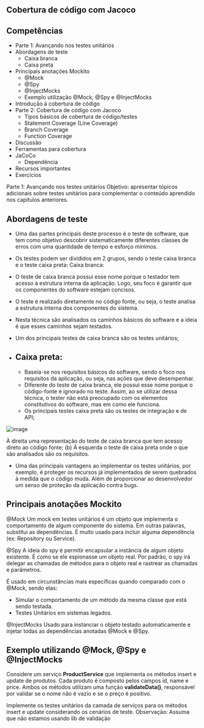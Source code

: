 ## Cobertura de código com Jacoco
## Competências
 - Parte 1: Avançando nos testes unitários
 -  Abordagens de teste
    - Caixa branca
    - Caixa preta
- Principais anotações Mockito
   - @Mock
   - @Spy
   - @InjectMocks
   - Exemplo utilização @Mock, @Spy e @InjectMocks
 - Introdução à cobertura de código
- Parte 2: Cobertura de código com Jacoco
   - Tipos básicos de cobertura de código/testes
   - Statement Coverage (Line Coverage)
   - Branch Coverage
   - Function Coverage
 - Discussão
 - Ferramentas para cobertura
 - JaCoCo
   - Dependência
 - Recursos importantes
 - Exercícios

Parte 1: Avançando nos testes unitários
Objetivo: apresentar tópicos adicionais sobre testes unitários para complementar o conteúdo aprendido nos capítulos anteriores.
## Abordagens de teste
 - Uma das partes principais deste processo é o teste de software, que tem como objetivo descobrir sistematicamente diferentes classes de erros com uma quantidade de tempo e esforço mínimos. 
 - Os testes podem ser divididos em 2 grupos, sendo o teste caixa branca e o teste caixa preta:
Caixa branca:
 - O teste de caixa branca possui esse nome porque o testador tem acesso à estrutura interna da aplicação. Logo, seu foco é garantir que os componentes do software estejam concisos.
 - O teste é realizado diretamente no código fonte, ou seja, o teste analisa a estrutura interna dos componentes do sistema. 
 - Nesta técnica são analisados os caminhos básicos do software e a ideia é que esses caminhos sejam testados.
 - Um dos principais testes de caixa branca são os testes unitários;

 - ## Caixa preta: 
    - Baseia-se nos requisitos básicos do software, sendo o foco nos requisitos da aplicação, ou seja, nas ações que deve desempenhar.
    - Diferente do teste de caixa branca, ele possui esse nome porque o código-fonte é ignorado no teste. Assim, ao se utilizar dessa técnica, o tester não está preocupado com os elementos constitutivos do software, mas em como ele funciona.
    - Os principais testes caixa preta são os testes de integração e de API;

![image](https://github.com/JonasRF/poc-example-mock-spy/assets/77034798/3df13e68-4977-4c4c-bad2-dbd507ea23cf)

À direita uma representação do teste de caixa branca que tem acesso direto ao código fonte; (b) À esquerda o teste de caixa preta onde o que são analisados são os requisitos.
 - Uma das principais vantagens ao implementar os testes unitários, por exemplo, é proteger os recursos já implementados de serem quebrados à medida que o código muda. Além de proporcionar ao desenvolvedor um senso de proteção da aplicação contra bugs.

## Principais anotações Mockito
@Mock
Um mock em testes unitários é um objeto que implementa o comportamento de algum componente do sistema. Em outras palavras, substitui as dependências. É muito usado para incluir alguma dependência (ex: Repository ou Service).

@Spy
A ideia do spy é permitir encapsular a instância de algum objeto existente. É como se ele espionasse um objeto real. Por padrão, o spy irá delegar as chamadas de métodos para o objeto real e rastrear as chamadas e parâmetros. 

É usado em circunstâncias mais específicas quando comparado com o @Mock, sendo elas:
 - Simular o comportamento de um método da mesma classe que está sendo testada.
 - Testes Unitários em sistemas legados.

@InjectMocks
Usado para instanciar o objeto testado automaticamente e injetar todas as dependências anotadas @Mock e @Spy.

## Exemplo utilizando @Mock, @Spy e @InjectMocks
Considere um serviço **ProductService** que implementa os métodos insert e update de produtos. Cada produto é composto pelos campos id, name e price. Ambos os métodos utilizam uma função **validateData()**, responsável por validar se o nome não é vazio e se o preço é positivo. 

Implemente os testes unitários da camada de serviços para os métodos insert e update considerando os cenários de teste.
Observação: Assuma que não estamos usando lib de validação

